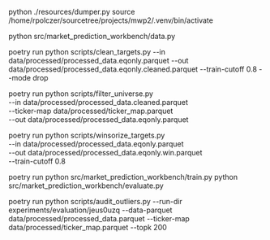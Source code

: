 python ./resources/dumper.py
source /home/rpolczer/sourcetree/projects/mwp2/.venv/bin/activate


python src/market_prediction_workbench/data.py

poetry run python scripts/clean_targets.py   --in data/processed/processed_data.eqonly.parquet   --out data/processed/processed_data.eqonly.cleaned.parquet   --train-cutoff 0.8   --mode drop

poetry run python scripts/filter_universe.py \
  --in data/processed/processed_data.cleaned.parquet \
  --ticker-map data/processed/ticker_map.parquet \
  --out data/processed/processed_data.eqonly.parquet

poetry run python scripts/winsorize_targets.py \
  --in data/processed/processed_data.eqonly.parquet \
  --out data/processed/processed_data.eqonly.win.parquet \
  --train-cutoff 0.8


poetry run python src/market_prediction_workbench/train.py
python src/market_prediction_workbench/evaluate.py

poetry run python scripts/audit_outliers.py   --run-dir experiments/evaluation/jeus0uzq   --data-parquet data/processed/processed_data.parquet   --ticker-map data/processed/ticker_map.parquet   --topk 200